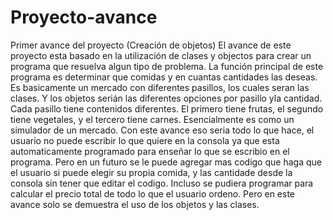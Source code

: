 # Proyecto-avance
Primer avance del proyecto (Creación de objetos)
El avance de este proyecto esta basado en la utilización de clases y objectos para crear un programa que resuelva algun tipo de problema. La función principal de este programa es determinar que comidas y en cuantas cantidades las deseas. Es basicamente un mercado con diferentes pasillos, los cuales seran las clases. Y los objetos serián las diferentes opciones por pasillo yla cantidad. Cada pasillo tiene contenidos diferentes. El primero tiene frutas, el segundo tiene vegetales, y el tercero tiene carnes. Esencialmente es como un simulador de un mercado. Con este avance eso seria todo lo que hace, el usuario no puede escribir lo que quiere en la consola ya que esta automaticamente programado para enseñar lo que se escribio en el programa. Pero en un futuro se le puede agregar mas codigo que haga que el usuario si puede elegir su propia comida, y las cantidade desde la consola sin tener que editar el codigo. Incluso se pudiera programar para calcular el precio total de todo lo que el usuario ordeno. Pero en este avance solo se demuestra el uso de los objetos y las clases.